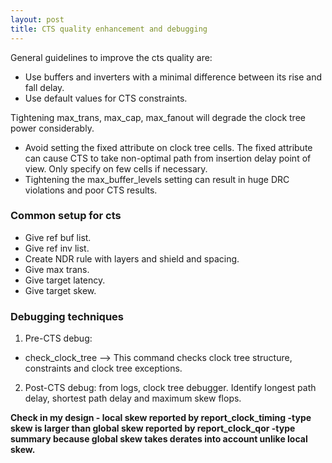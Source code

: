 ```yaml
---
layout: post
title: CTS quality enhancement and debugging
---
```


General guidelines to improve the cts quality are:
- Use buffers and inverters with a minimal difference between its rise and fall delay.
- Use default values for CTS constraints.

Tightening max_trans, max_cap, max_fanout will degrade the clock tree power considerably.
- Avoid setting the fixed attribute on clock tree cells. The fixed attribute can cause CTS to take non-optimal path from insertion delay point of view. Only specify on few cells if necessary.
- Tightening the max_buffer_levels setting can result in huge DRC violations and poor CTS results.

### Common setup for cts
- Give ref buf list.
- Give ref inv list.
- Create NDR rule with layers and shield and spacing.
- Give max trans.
- Give target latency.
- Give target skew.


### Debugging techniques

1)  Pre-CTS debug:
- check_clock_tree --> This command checks clock tree structure, constraints and clock tree exceptions.
2) Post-CTS debug:
from logs, clock tree debugger. Identify longest path delay, shortest path delay and maximum skew flops.

**Check in my design - local skew reported by report_clock_timing -type skew is larger than global skew reported by report_clock_qor -type summary because global skew takes derates into account unlike local skew.**

 
